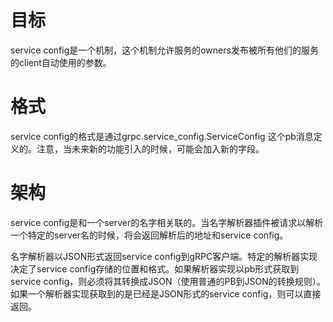 # 目标
service config是一个机制，这个机制允许服务的owners发布被所有他们的服务的client自动使用的参数。
# 格式
service config的格式是通过grpc.service_config.ServiceConfig 这个pb消息定义的。注意，当未来新的功能引入的时候，可能会加入新的字段。
# 架构
service config是和一个server的名字相关联的。当名字解析器插件被请求以解析一个特定的server名的时候，将会返回解析后的地址和service config。

名字解析器以JSON形式返回service config到gRPC客户端。特定的解析器实现决定了service config存储的位置和格式。如果解析器实现以pb形式获取到service config，则必须将其转换成JSON（使用普通的PB到JSON的转换规则）。如果一个解析器实现获取到的是已经是JSON形式的service config，则可以直接返回。


